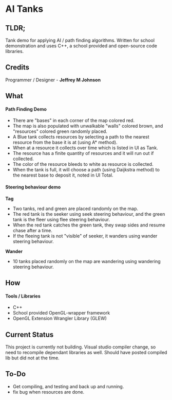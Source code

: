 # AI Tanks
## TLDR;
Tank demo for applying AI / path finding algorithms. Written for school demonstration 
and uses C++, a school provided and open-source code libraries.

## Credits
Programmer / Designer - **Jeffrey M Johnson**

## What
#### Path Finding Demo
* There are "bases" in each corner of the map colored red.  
* The map is also populated with unwalkable "walls" colored brown, and "resources" colored green randomly placed.  
* A Blue tank collects resources by selecting a path to the nearest resource from the base it is at (using A* method).  
* When at a resource it collects over time which is listed in UI as Tank.  
* The resource has a finite quantity of resources and it will run out if collected.  
* The color of the resource bleeds to white as resource is collected.  
* When the tank is full, it will choose a path (using Daijkstra method) to the nearest base to deposit it, noted in UI Total.

#### Steering behaviour demo
**Tag**
* Two tanks, red and green are placed randomly on the map.  
* The red tank is the seeker using seek steering behaviour, and the green tank is the fleer using flee steering behaviour.  
* When the red tank catches the green tank, they swap sides and resume chase after a time.  
* If the fleeing tank is not "visible" of seeker, it wanders using wander steering behaviour.

**Wander**
* 10 tanks placed randomly on the map are wandering using wandering steering behaviour.

## How
#### Tools / Libraries
* C++
* School provided OpenGL-wrapper framework
* OpenGL Extension Wrangler Library (GLEW)

## Current Status
This project is currently not building. Visual studio compiler change, so need to recompile
dependant libraries as well. Should have posted compiled lib but did not at the time.

## To-Do
* Get compiling, and testing and back up and running.
* fix bug when resources are done.

